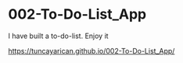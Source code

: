 # 002-To-Do-List_App
I have built a to-do-list.
Enjoy it 

https://tuncayarican.github.io/002-To-Do-List_App/
